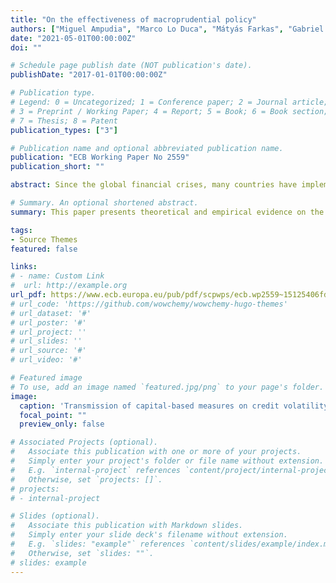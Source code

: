 ```yaml
---
title: "On the effectiveness of macroprudential policy"
authors: ["Miguel Ampudia", "Marco Lo Duca", "Mátyás Farkas", "Gabriel Pérez-Quiós" , "Mara Pirovano"," Gerhard Rünstler", "Eugen Tereanu"]
date: "2021-05-01T00:00:00Z"
doi: ""

# Schedule page publish date (NOT publication's date).
publishDate: "2017-01-01T00:00:00Z"

# Publication type.
# Legend: 0 = Uncategorized; 1 = Conference paper; 2 = Journal article;
# 3 = Preprint / Working Paper; 4 = Report; 5 = Book; 6 = Book section;
# 7 = Thesis; 8 = Patent
publication_types: ["3"]

# Publication name and optional abbreviated publication name.
publication: "ECB Working Paper No 2559"
publication_short: ""

abstract: Since the global financial crises, many countries have implemented macroprudential policies with the aim to render the financial system more resilient to shocks and limit the procyclicality of the financial system. We present theoretical and empirical evidence on the effectiveness of macroprudential policy, on both, financial stability and economic growth focussing on capital measures and borrower-based measures. 

# Summary. An optional shortened abstract.
summary: This paper presents theoretical and empirical evidence on the effectiveness of macroprudential policy, with special emphasis on the European Union. We find clear evidence that macroprudential policies have a positive impact on financial stability, and long-term growth.

tags:
- Source Themes
featured: false

links:
# - name: Custom Link
#  url: http://example.org
url_pdf: https://www.ecb.europa.eu/pub/pdf/scpwps/ecb.wp2559~15125406fd.en.pdf?4bf9f2baccb8cc4659b796a8e491185c
# url_code: 'https://github.com/wowchemy/wowchemy-hugo-themes'
# url_dataset: '#'
# url_poster: '#'
# url_project: ''
# url_slides: ''
# url_source: '#'
# url_video: '#'

# Featured image
# To use, add an image named `featured.jpg/png` to your page's folder. 
image:
  caption: 'Transmission of capital-based measures on credit volatility in the 3D model'
  focal_point: ""
  preview_only: false

# Associated Projects (optional).
#   Associate this publication with one or more of your projects.
#   Simply enter your project's folder or file name without extension.
#   E.g. `internal-project` references `content/project/internal-project/index.md`.
#   Otherwise, set `projects: []`.
# projects:
# - internal-project

# Slides (optional).
#   Associate this publication with Markdown slides.
#   Simply enter your slide deck's filename without extension.
#   E.g. `slides: "example"` references `content/slides/example/index.md`.
#   Otherwise, set `slides: ""`.
# slides: example
---
```


